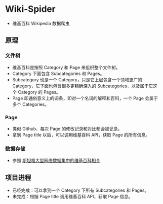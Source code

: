 # Wiki-Spider
- 维基百科 Wikipedia 数据爬虫

## 原理
### 文件树
- 维基百科是按照 Category 和 Page 来组织整个文件树。
- Category 下面包含 Subcategories 和 Pages。
- Subcategory 也是一个 Category，只是它上层包含一个领域更广的 Category，它下面也包含很多更精确深入的 Subcategories，以及属于它这个 Category 的 Pages。
- Page 即通俗意义上的词条，即对一个名词的解释和百科，一个 Page 会属于多个 Categories。

### Page
- 类似 Github，每次 Page 的修改记录和对比都会被记录。
- 拿到 Page title 以后，可以调用维基百科 API，获取 Page 的所有信息。

### 数据存储
- 参照 [斯坦福大型网络数据集中的维基百科相关](https://snap.stanford.edu/data/wiki-meta.html)

## 项目进程
- 已经完成：可以拿到一个 Category 下所有 Subcategories 和 Pages。
- 未完成：根据 Page title 调用维基百科 API，获取 Page 信息。